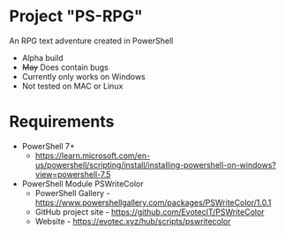 # Project "PS-RPG"

An RPG text adventure created in PowerShell

- Alpha build
- ~~May~~ Does contain bugs
- Currently only works on Windows
- Not tested on MAC or Linux

# Requirements
- PowerShell 7+
  - https://learn.microsoft.com/en-us/powershell/scripting/install/installing-powershell-on-windows?view=powershell-7.5
- PowerShell Module PSWriteColor
  - PowerShell Gallery - https://www.powershellgallery.com/packages/PSWriteColor/1.0.1
  - GitHub project site - https://github.com/EvotecIT/PSWriteColor
  - Website - https://evotec.xyz/hub/scripts/pswritecolor

